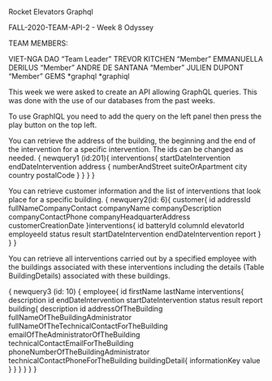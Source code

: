 Rocket Elevators Graphql

FALL-2020-TEAM-API-2 - Week 8 Odyssey

TEAM MEMBERS:

VIET-NGA DAO “Team Leader”
TREVOR KITCHEN “Member”
EMMANUELLA DERILUS “Member”
ANDRE DE SANTANA “Member”
JULIEN DUPONT “Member”
GEMS
*graphql
*graphiql

This week we were asked to create an API allowing GraphQL queries. This was done with the use of our databases from the past weeks.

To use GraphIQL you need to add the query on the left panel then press the play button on the top left.

You can retrieve the address of the building, the beginning and the end of the intervention for a specific intervention. The ids can be changed as needed.
{
newquery1 (id:201){
interventions{
startDateIntervention
endDateIntervention
address {
numberAndStreet
suiteOrApartment
city
country
postalCode
}
}
}
}

You can retrieve customer information and the list of interventions that look place for a specific building.
{
newquery2(id: 6){
customer{
id
addressId
fullNameCompanyContact
companyName
companyDescription
companyContactPhone
companyHeadquarterAddress
customerCreationDate
}interventions{
id
batteryId
columnId
elevatorId
employeeId
status
result
startDateIntervention
endDateIntervention
report
}
}
}

You can retrieve all interventions carried out by a specified employee with the buildings associated with these interventions including the details (Table BuildingDetails) associated with these buildings.

{
newquery3 (id: 10) {
employee{
id
firstName
lastName
interventions{
description
id
endDateIntervention
startDateIntervention
status
result
report
building{
description
id
addressOfTheBuilding
fullNameOfTheBuildingAdministrator
fullNameOfTheTechnicalContactForTheBuilding
emailOfTheAdministratorOfTheBuilding
technicalContactEmailForTheBuilding
phoneNumberOfTheBuildingAdministrator
technicalContactPhoneForTheBuilding
buildingDetail{
informationKey
value
}
}
}
}
}
}
